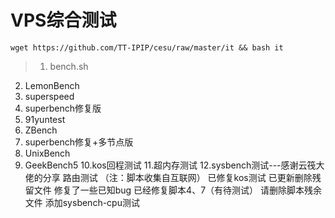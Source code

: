 # VPS综合测试

`wget https://github.com/TT-IPIP/cesu/raw/master/it && bash it`

> 1. bench.sh
2. LemonBench
3. superspeed
4. superbench修复版
5. 91yuntest
6. ZBench
7. superbench修复+多节点版
8. UnixBench
9. GeekBench5
10.kos回程测试
11.超内存测试
12.sysbench测试---感谢云筏大佬的分享
路由测试
（注：脚本收集自互联网）
已修复kos测试
已更新删除残留文件
修复了一些已知bug
已经修复脚本4、7（有待测试）
请删除脚本残余文件
添加sysbench-cpu测试
